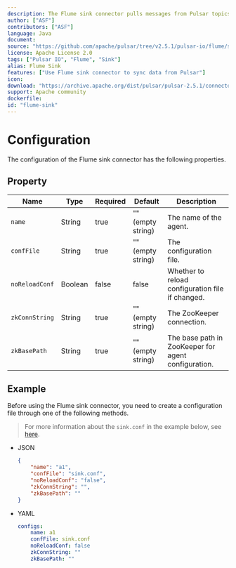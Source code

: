 ```yaml
---
description: The Flume sink connector pulls messages from Pulsar topics to logs
author: ["ASF"]
contributors: ["ASF"]
language: Java
document: 
source: "https://github.com/apache/pulsar/tree/v2.5.1/pulsar-io/flume/src/main/java/org/apache/pulsar/io/flume"
license: Apache License 2.0
tags: ["Pulsar IO", "Flume", "Sink"]
alias: Flume Sink
features: ["Use Flume sink connector to sync data from Pulsar"]
icon: 
download: "https://archive.apache.org/dist/pulsar/pulsar-2.5.1/connectors/pulsar-io-flume-2.5.1.nar"
support: Apache community
dockerfile: 
id: "flume-sink"
---
```


# Configuration

The configuration of the Flume sink connector has the following properties.

## Property

| Name | Type|Required | Default | Description 
|------|----------|----------|---------|-------------|
`name`|String|true|"" (empty string)|The name of the agent.
`confFile`|String|true|"" (empty string)|The configuration file.
`noReloadConf`|Boolean|false|false|Whether to reload configuration file if changed.
`zkConnString`|String|true|"" (empty string)|The ZooKeeper connection.
`zkBasePath`|String|true|"" (empty string)|The base path in ZooKeeper for agent configuration.

## Example

Before using the Flume sink connector, you need to create a configuration file through one of the following methods.

> For more information about the `sink.conf` in the example below, see [here](https://github.com/apache/pulsar/blob/master/pulsar-io/flume/src/main/resources/flume/sink.conf).

* JSON 

    ```json
    {
        "name": "a1",
        "confFile": "sink.conf",
        "noReloadConf": "false",
        "zkConnString": "",
        "zkBasePath": ""
    }
    ```

* YAML

    ```yaml
    configs:
        name: a1
        confFile: sink.conf
        noReloadConf: false
        zkConnString: ""
        zkBasePath: ""
    ```

